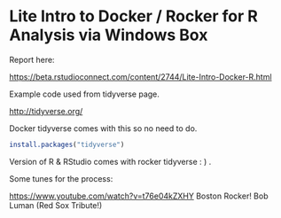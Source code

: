 # Lite Intro to Docker / Rocker for R Analysis via Windows Box

Report here:

https://beta.rstudioconnect.com/content/2744/Lite-Intro-Docker-R.html

Example code used from tidyverse page.

http://tidyverse.org/

Docker tidyverse comes with this so no need to do.

```r
install.packages("tidyverse")
``` 

Version of R & RStudio comes with rocker tidyverse : ) .

Some tunes for the process:

https://www.youtube.com/watch?v=t76e04kZXHY
Boston Rocker! Bob Luman (Red Sox Tribute!) 